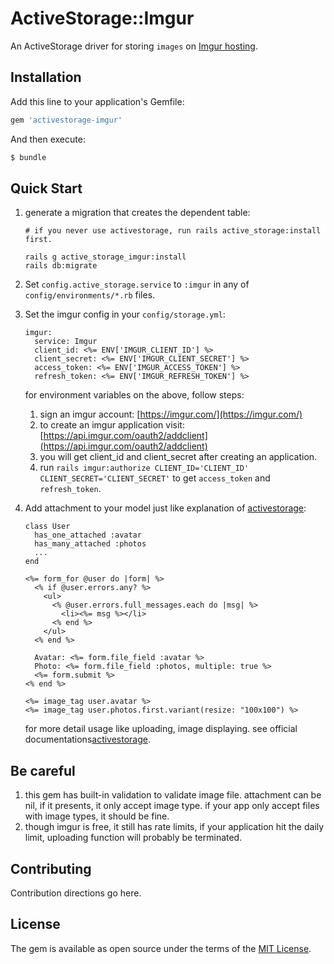 # ActiveStorage::Imgur

An ActiveStorage driver for storing `images` on [Imgur hosting](https://imgur.com/).


## Installation
Add this line to your application's Gemfile:

```ruby
gem 'activestorage-imgur'
```

And then execute:
```bash
$ bundle
```

## Quick Start

1. generate a migration that creates the dependent table:
    ```
    # if you never use activestorage, run rails active_storage:install first. 
    
    rails g active_storage_imgur:install
    rails db:migrate
    ```
2. Set `config.active_storage.service` to `:imgur` in any of `config/environments/*.rb` files.
3. Set the imgur config in your `config/storage.yml`: 
    ```
    imgur:
      service: Imgur
      client_id: <%= ENV['IMGUR_CLIENT_ID'] %>
      client_secret: <%= ENV['IMGUR_CLIENT_SECRET'] %>
      access_token: <%= ENV['IMGUR_ACCESS_TOKEN'] %>
      refresh_token: <%= ENV['IMGUR_REFRESH_TOKEN'] %>
    ```

    for environment variables on the above, follow steps:
    
    1. sign an imgur account: [https://imgur.com/](https://imgur.com/)
    2. to create an imgur application visit: [https://api.imgur.com/oauth2/addclient](https://api.imgur.com/oauth2/addclient)
    3. you will get client_id and client_secret after creating an application.
    4. run `rails imgur:authorize CLIENT_ID='CLIENT_ID' CLIENT_SECRET='CLIENT_SECRET'` to get `access_token` and `refresh_token`.
 
3. Add attachment to your model just like explanation of [activestorage](http://edgeguides.rubyonrails.org/active_storage_overview.html):
    
    ```
    class User
      has_one_attached :avatar
      has_many_attached :photos
      ...
    end
    ```
    
    ```
    <%= form_for @user do |form| %>
      <% if @user.errors.any? %>
        <ul>
          <% @user.errors.full_messages.each do |msg| %>
            <li><%= msg %></li>
          <% end %>
        </ul>
      <% end %>
      
      Avatar: <%= form.file_field :avatar %>
      Photo: <%= form.file_field :photos, multiple: true %>
      <%= form.submit %>
    <% end %>
    ```
    
    ```
    <%= image_tag user.avatar %>
    <%= image_tag user.photos.first.variant(resize: "100x100") %>
    ```
    
    for more detail usage like uploading, image displaying. see official documentations[activestorage](http://edgeguides.rubyonrails.org/active_storage_overview.html).


## Be careful

1. this gem has built-in validation to validate image file. 
   attachment can be nil, if it presents, it only accept image type.
   if your app only accept files with image types, it should be fine.
2. though imgur is free, it still has rate limits, if your application hit the daily limit, uploading function will probably be terminated.

## Contributing
Contribution directions go here.

## License
The gem is available as open source under the terms of the [MIT License](https://opensource.org/licenses/MIT).
